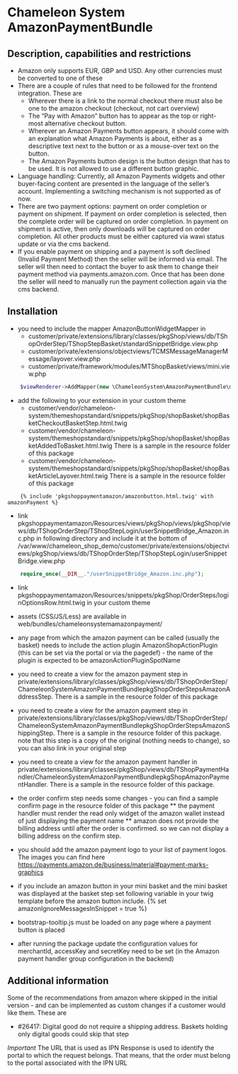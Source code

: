 Chameleon System AmazonPaymentBundle
====================================

Description, capabilities and restrictions
------------------------------------------
* Amazon only supports EUR, GBP and USD. Any other currencies must be converted to one of these
* There are a couple of rules that need to be followed for the frontend integration. These are
    * Wherever there is a link to the normal checkout there must also be one to the amazon checkout (checkout, not cart overview)
    * The “Pay with Amazon” button has to appear as the top or right-most alternative checkout button.
    * Wherever an Amazon Payments button appears, it should come with an explanation what Amazon Payments is about, either as a descriptive text next to the button or as a mouse-over text on the button.
    * The Amazon Payments button design is the button design that has to be used. It is not allowed to use a different button graphic.
* Language handling: Currently, all Amazon Payments widgets and other buyer-facing content are presented in the language of the seller’s account. Implementing a switching mechanism is not supported as of now.
* There are two payment options: payment on order completion or payment on shipment. If payment on order completion is selected, then the complete order will be captured on order completion. In payment on shipment is active, then only downloads will be captured on order completion. All other products must be either captured via wawi status update or via the cms backend.
* If you enable payment on shipping and a payment is soft declined (Invalid Payment Method) then the seller will be informed via email. The seller will then need to contact the buyer to ask them to change their payment method via payments.amazon.com. Once that has been done the seller will need to manually run the payment collection again via the cms backend.


Installation
------------
* you need to include the mapper AmazonButtonWidgetMapper in
    * customer/private/extensions/library/classes/pkgShop/views/db/TShopOrderStep/TShopStepBasket/standardSnippetBridge.view.php
    * customer/private/extensions/objectviews/TCMSMessageManagerMessage/layover.view.php
    * customer/private/framework/modules/MTShopBasket/views/mini.view.php
```php
    $viewRenderer->AddMapper(new \ChameleonSystem\AmazonPaymentBundle\mappers\AmazonButtonWidgetMapper());
```
* add the following to your extension in your custom theme
    * customer/vendor/chameleon-system/themeshopstandard/snippets/pkgShop/shopBasket/shopBasketCheckoutBasketStep.html.twig
    * customer/vendor/chameleon-system/themeshopstandard/snippets/pkgShop/shopBasket/shopBasketAddedToBasket.html.twig  There is a sample in the resource folder of this package
    * customer/vendor/chameleon-system/themeshopstandard/snippets/pkgShop/shopBasket/shopBasketArticleLayover.html.twig  There is a sample in the resource folder of this package
```twig
    {% include 'pkgshoppaymentamazon/amazonbutton.html.twig' with amazonPayment %}
```
* link pkgshoppaymentamazon/Resources/views/pkgShop/views/pkgShop/views/db/TShopOrderStep/TShopStepLogin/userSnippetBridge_Amazon.inc.php in following directory and include it at the bottom of
/var/www/chameleon_shop_demo/customer/private/extensions/objectviews/pkgShop/views/db/TShopOrderStep/TShopStepLogin/userSnippetBridge.view.php
```php
    require_once(__DIR__."/userSnippetBridge_Amazon.inc.php");
```
* link pkgshoppaymentamazon/Resources/snippets/pkgShop/OrderSteps/loginOptionsRow.html.twig in your custom theme
* assets (CSS/JS/Less) are available in web/bundles/chameleonsystemamazonpayment/

* any page from which the amazon payment can be called (usually the basket) needs to include the action plugin AmazonShopActionPlugin (this can be set via the portal or via the pagedef) - the name of the plugin is expected to be amazonActionPluginSpotName
* you need to create a view for the amazon payment step in private/extensions/library/classes/pkgShop/views/db/TShopOrderStep/ChameleonSystemAmazonPaymentBundlepkgShopOrderStepsAmazonAddressStep. There is a sample in the resource folder of this package
* you need to create a view for the amazon payment step in private/extensions/library/classes/pkgShop/views/db/TShopOrderStep/ChameleonSystemAmazonPaymentBundlepkgShopOrderStepsAmazonShippingStep. There is a sample in the resource folder of this package. note that this step is a copy of the original (nothing needs to change), so you can also link in your original step
* you need to create a view for the amazon payment handler in private/extensions/library/classes/pkgShop/views/db/TShopPaymentHandler/ChameleonSystemAmazonPaymentBundlepkgShopAmazonPaymentHandler. There is a sample in the resource folder of this package.
* the order confirm step needs some changes - you can find a sample confirm page in the resource folder of this package
** the payment handler must render the read only widget of the amazon wallet instead of just displaying the payment name
** amazon does not provide the billing address until after the order is confirmed. so we can not display a billing address on the confirm step.
* you should add the amazon payment logo to your list of payment logos. The images you can find here  https://payments.amazon.de/business/material#payment-marks-graphics
* if you include an amazon button in your mini basket and the mini basket was displayed at the basket step set following variable in your twig template before the amazon button include. {% set amazonIgnoreMessagesInSnippet = true %}
* bootstrap-tooltip.js must be loaded on any page where a payment button is placed
* after running the package update the configuration values for merchantId, accessKey and secretKey need to be set (in the Amazon payment handler group configuration in the backend)

Additional information
----------------------
Some of the recommendations from amazon where skipped in the initial version - and can be implemented as custom changes if a customer would like them. These are
* #26417: Digital good do not require a shipping address. Baskets holding only digital goods could skip that step

*Important*
The URL that is used as IPN Response is used to identify the portal to which the request belongs. That means, that the order must belong to the portal associated with
the IPN URL
